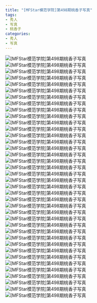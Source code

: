 ```yaml
---
title: "[MFStar模范学院]第498期桃香子写真"
tags: 
- 秀人
- 写真
- 桃香子
categories:
- 秀人
- 写真
---
```


![[MFStar模范学院]第498期桃香子写真](https://img.ilovese.xyz/1734719825707.webp)
![[MFStar模范学院]第498期桃香子写真](https://img.ilovese.xyz/1734719827554.webp)
![[MFStar模范学院]第498期桃香子写真](https://img.ilovese.xyz/1734719828995.webp)
![[MFStar模范学院]第498期桃香子写真](https://img.ilovese.xyz/1734719830416.webp)
![[MFStar模范学院]第498期桃香子写真](https://img.ilovese.xyz/1734719831839.webp)
![[MFStar模范学院]第498期桃香子写真](https://img.ilovese.xyz/1734719833384.webp)
![[MFStar模范学院]第498期桃香子写真](https://img.ilovese.xyz/1734719834789.webp)
![[MFStar模范学院]第498期桃香子写真](https://img.ilovese.xyz/1734719836506.webp)
![[MFStar模范学院]第498期桃香子写真](https://img.ilovese.xyz/1734719837950.webp)
![[MFStar模范学院]第498期桃香子写真](https://img.ilovese.xyz/1734719839709.webp)
![[MFStar模范学院]第498期桃香子写真](https://img.ilovese.xyz/1734719841472.webp)
![[MFStar模范学院]第498期桃香子写真](https://img.ilovese.xyz/1734719843191.webp)
![[MFStar模范学院]第498期桃香子写真](https://img.ilovese.xyz/1734719844633.webp)
![[MFStar模范学院]第498期桃香子写真](https://img.ilovese.xyz/1734719845819.webp)
![[MFStar模范学院]第498期桃香子写真](https://img.ilovese.xyz/1734719847545.webp)
![[MFStar模范学院]第498期桃香子写真](https://img.ilovese.xyz/1734719848793.webp)
![[MFStar模范学院]第498期桃香子写真](https://img.ilovese.xyz/1734719849980.webp)
![[MFStar模范学院]第498期桃香子写真](https://img.ilovese.xyz/1734719851181.webp)
![[MFStar模范学院]第498期桃香子写真](https://img.ilovese.xyz/1734719852838.webp)
![[MFStar模范学院]第498期桃香子写真](https://img.ilovese.xyz/1734719854092.webp)
![[MFStar模范学院]第498期桃香子写真](https://img.ilovese.xyz/1734719855387.webp)
![[MFStar模范学院]第498期桃香子写真](https://img.ilovese.xyz/1734719857168.webp)
![[MFStar模范学院]第498期桃香子写真](https://img.ilovese.xyz/1734719858699.webp)
![[MFStar模范学院]第498期桃香子写真](https://img.ilovese.xyz/1734719860166.webp)
![[MFStar模范学院]第498期桃香子写真](https://img.ilovese.xyz/1734719861425.webp)
![[MFStar模范学院]第498期桃香子写真](https://img.ilovese.xyz/1734719863367.webp)
![[MFStar模范学院]第498期桃香子写真](https://img.ilovese.xyz/1734719864844.webp)
![[MFStar模范学院]第498期桃香子写真](https://img.ilovese.xyz/1734719866515.webp)
![[MFStar模范学院]第498期桃香子写真](https://img.ilovese.xyz/1734719868168.webp)
![[MFStar模范学院]第498期桃香子写真](https://img.ilovese.xyz/1734719869742.webp)
![[MFStar模范学院]第498期桃香子写真](https://img.ilovese.xyz/1734719871349.webp)
![[MFStar模范学院]第498期桃香子写真](https://img.ilovese.xyz/1734719873044.webp)
![[MFStar模范学院]第498期桃香子写真](https://img.ilovese.xyz/1734719874823.webp)
![[MFStar模范学院]第498期桃香子写真](https://img.ilovese.xyz/1734719876103.webp)
![[MFStar模范学院]第498期桃香子写真](https://img.ilovese.xyz/1734719877487.webp)
![[MFStar模范学院]第498期桃香子写真](https://img.ilovese.xyz/1734719878752.webp)
![[MFStar模范学院]第498期桃香子写真](https://img.ilovese.xyz/1734719880107.webp)
![[MFStar模范学院]第498期桃香子写真](https://img.ilovese.xyz/1734719881518.webp)
